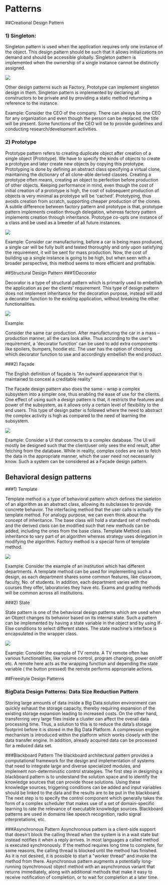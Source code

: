 # Patterns

##Creational Design Pattern
### 1) Singleton:
Singleton pattern is used when the application requires only one instance of the object. This design pattern should be such that it allows initializations on demand and should be accessible globally. Singleton pattern is implemented when the ownership of a single instance cannot be distinctly assigned.

<img src ="SingletonPattern.png"></img>

Other design patterns such as Factory, Prototype can implement singleton design in them. Singleton pattern is implemented by declaring all constructors to be private and by providing a static method returning a reference to the instance.

Example:
Consider the CEO of the company. There can always be one CEO for any organization and even though the person can be replaced, the title will be present. Some functions of the CEO will be to provide guidelines and conducting research/development activities.


### 2) Prototype

Prototype pattern refers to creating duplicate object after creation of a single object (Prototype). We have to specify the kinds of objects to create a prototype and later create new objects by copying this prototype. Prototyping is done by defining an abstract class specifying a virtual clone, maintaining the dictionary of all clone-able derived classes. Creating a prototype often means, creating an object to perfection before production of other objects. Keeping performance in mind, even though the cost of initial creation of a prototype is high, the cost of subsequent production of objects is very minimal as prototype will be &#39;cached&#39;. Prototyping, thus avoids creation from scratch, supporting cheaper production of the clones. A subtle difference between factory pattern and prototype is that, prototype pattern implements creation through delegation, whereas factory pattern implements creation through inheritance. Prototype co-opts one instance of a class and be used as a breeder of all future instances.

<img src ="PrototypePattern.png"></img>

Example: Consider car manufacturing, before a car is being mass produced, a single car will be fully built and tested thoroughly and only upon satisfying the requirement, it will be sent for mass production. Now, the cost of building up a single instance is going to be high, but when seen with a broader perspective, this method seems to more efficient and profitable.


##Structural Design Pattern
###1)Decorator

Decorator is a type of structural pattern which is primarily used to embellish the application as per the clients&#39; requirement. This type of design pattern does not implement inheritance for the decoration purpose, instead will add a decorator function to the existing application, without breaking the other functionalities.

<img src ="DecoratorPattern.png"></img>

Example:

Consider the same car production. After manufacturing the car in a mass –production manner, all the cars look alike. Thus according to the user&#39;s requirement, a &#39;decorator function&#39; can be used to add extra components like spoilers, bumpers, hoodie etc. The user has the option of choosing which decorator function to use and accordingly embellish the end product.


###2) Façade

The English definition of façade is &quot;An outward appearance that is maintained to conceal a creditable reality&quot;

The Façade design pattern also does the same – wrap a complex subsystem into a simpler one, thus enabling the ease of use for the clients. One effect of using such a design pattern is that, it restricts the features and power of the subsystem, as it allows only a certain level of flexibility to the end users. This type of design patter is followed where the need to abstract the complex activity is high as compared to the need of learning the subsystem.

<img src ="FacadePattern.png"></img>

Example: Consider a UI that connects to a complex database. The UI will mostly be designed such that the client/user only sees the end result, after fetching from the database. While in reality, complex codes are ran to fetch the data in the appropriate manner, which the user need not necessarily know. Such a system can be considered as a Façade design pattern.


## Behavioral design patterns
###1) Template

Template method is a type of behavioral pattern which defines the skeleton of an algorithm as an abstract class, allowing its subclasses to provide concrete behavior. The interfacing method that the user calls is actually the template method. For analogy purpose, we can even think about the concept of inheritance. The base class will hold a standard set of methods and the derived class can be modified such that new methods can be added, including the ones from the base class. Template Method uses inheritance to vary part of an algorithm whereas strategy uses delegation in modifying the algorithm. Factory method is a special form of template method.

<img src ="TemplatePattern.png"></img>

Example:  Consider the example of an institution which has different departments.  A template method can be used for implementing such a design, as each department shares some common features, like classroom, faculty, No. of students. In addition, each department varies with the courses they offer, laboratories they have etc. Exams and grading methods will be common across all institutions.

###2) State

State pattern is one of the behavioral design patterns which are used when an Object changes its behavior based on its internal state. Such a pattern can be implemented by having a state variable in the object and by using If-Else conditions to select different states. The state machine&#39;s interface is encapsulated in the wrapper class.

<img src ="StatePattern.png"></img>

Example: Consider the example of TV remote. A TV remote often has various functionalities, like volume control, program changing, power on/off etc. A remote here acts as the wrapping function and depending the state variable ( the button pressed) the remote performs appropriate actions.

##Freestyle Design Patterns

### BigData Design Patterns: Data Size Reduction Pattern
Storing large amounts of data inside a Big Data solution environment can quickly exhaust the storage capacity, thereby requiring expansion of the existing storage expansion leading to increased costs. On the other hand, transferring very large files inside a cluster can affect the overall data processing time. Thus, a solution to this is to reduce the data’s storage footprint before it is stored in the Big Data Platform. A compression engine mechanism is introduced within the platform which works closely with the data transfer engine. In addition, already acquired data can be processed for a reduced data set.



###Blackboard Pattern
The blackboard architectural pattern provides a computational framework for the design and implementation of systems that need to integrate large and diverse specialized modules, and implement non-deterministic control strategies. The first step in designing a blackboard pattern is to understand the solution space and to identify the knowledge sources that can provide those solutions. Using these knowledge sources, triggering conditions can be added and input variables should be linked to the data and the results are to be put in the blackboard. The next step is to specify the control component which generally takes the form of a complex scheduler that makes use of a set of domain-specific learning to rate the relevance of executable knowledge sources.
Blackboard patterns are used in domains like speech recognition, radio signal interpretations, etc.



###Asynchronous Pattern
Asynchronous pattern is a client-side support that doesn't block the calling thread when the system is in a wait state but instead notifies it when a reply arrives. In most languages a called method is executed synchronously. If the method requires long time to complete, for some reasons, the calling thread is blocked until the method has finished. As it is not desired, it is possible to start a "worker thread" and invoke the method from there. Asynchronous pattern augments a potentially long-running (synchronous) object method with an asynchronous variant that returns immediately, along with additional methods that make it easy to receive notification of completion, or to wait for completion at a later time.
